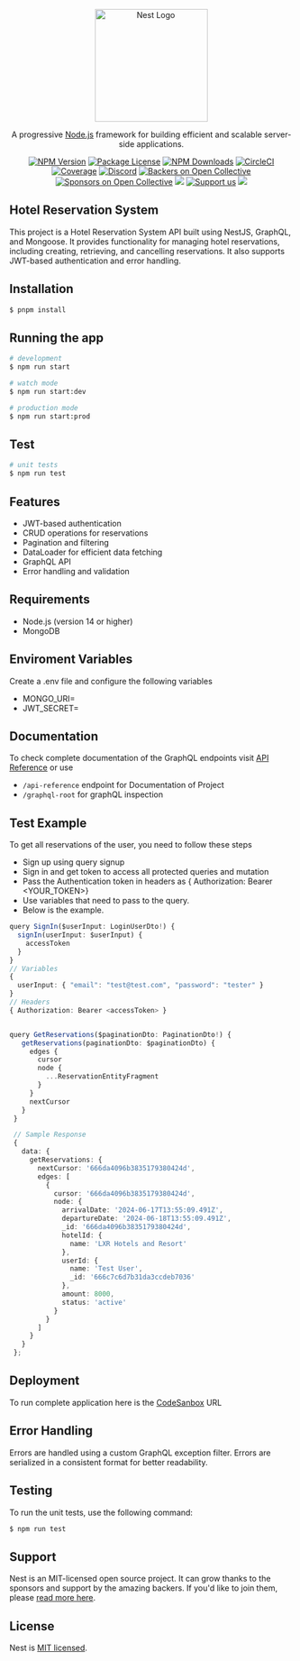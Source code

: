<p align="center">
  <a href="http://nestjs.com/" target="blank"><img src="https://nestjs.com/img/logo-small.svg" width="200" alt="Nest Logo" /></a>
</p>

[circleci-image]: https://img.shields.io/circleci/build/github/nestjs/nest/master?token=abc123def456
[circleci-url]: https://circleci.com/gh/nestjs/nest

  <p align="center">A progressive <a href="http://nodejs.org" target="_blank">Node.js</a> framework for building efficient and scalable server-side applications.</p>
    <p align="center">
<a href="https://www.npmjs.com/~nestjscore" target="_blank"><img src="https://img.shields.io/npm/v/@nestjs/core.svg" alt="NPM Version" /></a>
<a href="https://www.npmjs.com/~nestjscore" target="_blank"><img src="https://img.shields.io/npm/l/@nestjs/core.svg" alt="Package License" /></a>
<a href="https://www.npmjs.com/~nestjscore" target="_blank"><img src="https://img.shields.io/npm/dm/@nestjs/common.svg" alt="NPM Downloads" /></a>
<a href="https://circleci.com/gh/nestjs/nest" target="_blank"><img src="https://img.shields.io/circleci/build/github/nestjs/nest/master" alt="CircleCI" /></a>
<a href="https://coveralls.io/github/nestjs/nest?branch=master" target="_blank"><img src="https://coveralls.io/repos/github/nestjs/nest/badge.svg?branch=master#9" alt="Coverage" /></a>
<a href="https://discord.gg/G7Qnnhy" target="_blank"><img src="https://img.shields.io/badge/discord-online-brightgreen.svg" alt="Discord"/></a>
<a href="https://opencollective.com/nest#backer" target="_blank"><img src="https://opencollective.com/nest/backers/badge.svg" alt="Backers on Open Collective" /></a>
<a href="https://opencollective.com/nest#sponsor" target="_blank"><img src="https://opencollective.com/nest/sponsors/badge.svg" alt="Sponsors on Open Collective" /></a>
  <a href="https://paypal.me/kamilmysliwiec" target="_blank"><img src="https://img.shields.io/badge/Donate-PayPal-ff3f59.svg"/></a>
    <a href="https://opencollective.com/nest#sponsor"  target="_blank"><img src="https://img.shields.io/badge/Support%20us-Open%20Collective-41B883.svg" alt="Support us"></a>
  <a href="https://twitter.com/nestframework" target="_blank"><img src="https://img.shields.io/twitter/follow/nestframework.svg?style=social&label=Follow"></a>
</p>
  <!--[![Backers on Open Collective](https://opencollective.com/nest/backers/badge.svg)](https://opencollective.com/nest#backer)
  [![Sponsors on Open Collective](https://opencollective.com/nest/sponsors/badge.svg)](https://opencollective.com/nest#sponsor)-->

## Hotel Reservation System

This project is a Hotel Reservation System API built using NestJS, GraphQL, and Mongoose. It provides functionality for managing hotel reservations, including creating, retrieving, and cancelling reservations. It also supports JWT-based authentication and error handling.

## Installation

```bash
$ pnpm install
```

## Running the app

```bash
# development
$ npm run start

# watch mode
$ npm run start:dev

# production mode
$ npm run start:prod
```

## Test

```bash
# unit tests
$ npm run test
```

## Features

- JWT-based authentication
- CRUD operations for reservations
- Pagination and filtering
- DataLoader for efficient data fetching
- GraphQL API
- Error handling and validation

## Requirements

- Node.js (version 14 or higher)
- MongoDB

## Enviroment Variables
Create a .env file and configure the following variables
 - MONGO_URI=<Your MongoDB URI>
 - JWT_SECRET=<Your JWT Secret>

## Documentation
To check complete documentation of the GraphQL endpoints visit [API Reference](https://hotel-reservations-nestjs.vercel.app/api-reference) or use 
- `/api-reference` endpoint for Documentation of Project  
- `/graphql-root` for graphQL inspection


## Test Example
To get all reservations of the user, you need to follow these steps
 - Sign up using query signup
 - Sign in and get token to access all protected queries and mutation
 - Pass the Authentication token in headers as { Authorization: Bearer <YOUR_TOKEN>}
 - Use variables that need to pass to the query.
 - Below is the example. 
  ```ts
  query SignIn($userInput: LoginUserDto!) {
    signIn(userInput: $userInput) {
      accessToken
    }
  }
  // Variables
  {
    userInput: { "email": "test@test.com", "password": "tester" }
  }
  // Headers
  { Authorization: Bearer <accessToken> }
  ```
 ```ts
 
 query GetReservations($paginationDto: PaginationDto!) {
    getReservations(paginationDto: $paginationDto) {
      edges {
        cursor
        node {
          ...ReservationEntityFragment
        }
      }
      nextCursor
    }
  }

  // Sample Response
  {
    data: {
      getReservations: {
        nextCursor: '666da4096b3835179380424d',
        edges: [
          {
            cursor: '666da4096b3835179380424d',
            node: {
              arrivalDate: '2024-06-17T13:55:09.491Z',
              departureDate: '2024-06-18T13:55:09.491Z',
              _id: '666da4096b3835179380424d',
              hotelId: {
                name: 'LXR Hotels and Resort'
              },
              userId: {
                name: 'Test User',
                _id: '666c7c6d7b31da3ccdeb7036'
              },
              amount: 8000,
              status: 'active'
            }
          }
        ]
      }
    }
  };
 ```
## Deployment
To run complete application here is the [CodeSanbox](https://codesandbox.io/p/github/neerajkumar161/hotel-reservations-nestjs/main?import=true&layout=%257B%2522sidebarPanel%2522%253A%2522EXPLORER%2522%252C%2522rootPanelGroup%2522%253A%257B%2522direction%2522%253A%2522horizontal%2522%252C%2522contentType%2522%253A%2522UNKNOWN%2522%252C%2522type%2522%253A%2522PANEL_GROUP%2522%252C%2522id%2522%253A%2522ROOT_LAYOUT%2522%252C%2522panels%2522%253A%255B%257B%2522type%2522%253A%2522PANEL_GROUP%2522%252C%2522contentType%2522%253A%2522UNKNOWN%2522%252C%2522direction%2522%253A%2522vertical%2522%252C%2522id%2522%253A%2522clxjahjhg00063b6tsg0zlk44%2522%252C%2522sizes%2522%253A%255Bnull%252Cnull%255D%252C%2522panels%2522%253A%255B%257B%2522type%2522%253A%2522PANEL_GROUP%2522%252C%2522contentType%2522%253A%2522EDITOR%2522%252C%2522direction%2522%253A%2522horizontal%2522%252C%2522id%2522%253A%2522EDITOR%2522%252C%2522panels%2522%253A%255B%257B%2522type%2522%253A%2522PANEL%2522%252C%2522contentType%2522%253A%2522EDITOR%2522%252C%2522id%2522%253A%2522clxjahjhg00023b6t2qfiyyss%2522%257D%255D%257D%252C%257B%2522type%2522%253A%2522PANEL_GROUP%2522%252C%2522contentType%2522%253A%2522SHELLS%2522%252C%2522direction%2522%253A%2522horizontal%2522%252C%2522id%2522%253A%2522SHELLS%2522%252C%2522panels%2522%253A%255B%257B%2522type%2522%253A%2522PANEL%2522%252C%2522contentType%2522%253A%2522SHELLS%2522%252C%2522id%2522%253A%2522clxjahjhg00043b6tbj3jkpwx%2522%257D%255D%252C%2522sizes%2522%253A%255B100%255D%257D%255D%257D%252C%257B%2522type%2522%253A%2522PANEL_GROUP%2522%252C%2522contentType%2522%253A%2522DEVTOOLS%2522%252C%2522direction%2522%253A%2522vertical%2522%252C%2522id%2522%253A%2522DEVTOOLS%2522%252C%2522panels%2522%253A%255B%257B%2522type%2522%253A%2522PANEL%2522%252C%2522contentType%2522%253A%2522DEVTOOLS%2522%252C%2522id%2522%253A%2522clxjahjhg00053b6tivcmyppf%2522%257D%255D%252C%2522sizes%2522%253A%255B100%255D%257D%255D%252C%2522sizes%2522%253A%255B40.95098115316364%252C59.04901884683636%255D%257D%252C%2522tabbedPanels%2522%253A%257B%2522clxjahjhg00023b6t2qfiyyss%2522%253A%257B%2522tabs%2522%253A%255B%257B%2522id%2522%253A%2522clxjahjhg00013b6t161mylsm%2522%252C%2522mode%2522%253A%2522permanent%2522%252C%2522type%2522%253A%2522FILE%2522%252C%2522filepath%2522%253A%2522%252FREADME.md%2522%252C%2522state%2522%253A%2522IDLE%2522%257D%255D%252C%2522id%2522%253A%2522clxjahjhg00023b6t2qfiyyss%2522%252C%2522activeTabId%2522%253A%2522clxjahjhg00013b6t161mylsm%2522%257D%252C%2522clxjahjhg00053b6tivcmyppf%2522%253A%257B%2522id%2522%253A%2522clxjahjhg00053b6tivcmyppf%2522%252C%2522tabs%2522%253A%255B%255D%257D%252C%2522clxjahjhg00043b6tbj3jkpwx%2522%253A%257B%2522id%2522%253A%2522clxjahjhg00043b6tbj3jkpwx%2522%252C%2522tabs%2522%253A%255B%257B%2522id%2522%253A%2522clxjahjhg00033b6t9hvsvcvj%2522%252C%2522mode%2522%253A%2522permanent%2522%252C%2522type%2522%253A%2522TERMINAL%2522%252C%2522shellId%2522%253A%2522clxjahk2n0037dbgjceij7fee%2522%257D%255D%252C%2522activeTabId%2522%253A%2522clxjahjhg00033b6t9hvsvcvj%2522%257D%257D%252C%2522showDevtools%2522%253Atrue%252C%2522showShells%2522%253Atrue%252C%2522showSidebar%2522%253Atrue%252C%2522sidebarPanelSize%2522%253A19.69576719576719%257D) URL
## Error Handling
Errors are handled using a custom GraphQL exception filter. Errors are serialized in a consistent format for better readability.

## Testing
To run the unit tests, use the following command:
```bash
$ npm run test
```

## Support
Nest is an MIT-licensed open source project. It can grow thanks to the sponsors and support by the amazing backers. If you'd like to join them, please [read more here](https://docs.nestjs.com/support).

## License

Nest is [MIT licensed](LICENSE).

